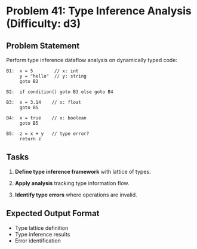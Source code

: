 # Problem 41: Type Inference Analysis (Difficulty: d3)

## Problem Statement

Perform type inference dataflow analysis on dynamically typed code:

```
B1:  x = 5        // x: int
     y = "hello"  // y: string
     goto B2

B2:  if condition() goto B3 else goto B4

B3:  x = 3.14    // x: float
     goto B5

B4:  x = true    // x: boolean
     goto B5

B5:  z = x + y   // type error?
     return z
```

## Tasks

1. **Define type inference framework** with lattice of types.

2. **Apply analysis** tracking type information flow.

3. **Identify type errors** where operations are invalid.

## Expected Output Format

- Type lattice definition
- Type inference results
- Error identification